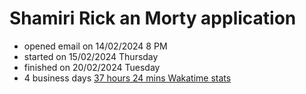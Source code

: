 # Shamiri Rick an Morty application

- opened email on 14/02/2024 8 PM
- started on 15/02/2024 Thursday
- finished on 20/02/2024 Tuesday
- 4 business days  [37 hours  24 mins Wakatime stats](https://wakatime.com/@018cc20e-ad5a-4d40-ad76-7d398731446f/projects/kfmptouvxp?start=2024-02-14&end=2024-02-20)

